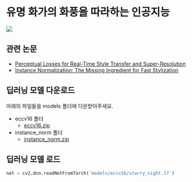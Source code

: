 # 유명 화가의 화풍을 따라하는 인공지능
![](https://www.notion.so/image/https%3A%2F%2Fs3-us-west-2.amazonaws.com%2Fsecure.notion-static.com%2Fdf77ab27-95cf-48f1-9ec5-2b43fd34f900%2FUntitled.png?table=block&id=8266517f-0df1-49d7-a589-3ac376be77a5&spaceId=83c75a39-3aba-4ba4-a792-7aefe4b07895&width=1850&userId=&cache=v2)

## 관련 논문
- [Perceptual Losses for Real-Time Style Transfer and Super-Resolution](https://cs.stanford.edu/people/jcjohns/papers/eccv16/JohnsonECCV16.pdf)
- [Instance Normalization: The Missing Ingredient for Fast Stylization](https://arxiv.org/pdf/1607.08022.pdf)

## 딥러닝 모델 다운로드
아래의 파일들을 models 폴더에 다운받아주세요.

- eccv16 폴더
  - [eccv16.zip](https://s3-us-west-2.amazonaws.com/secure.notion-static.com/0f83d3b6-bf70-4fad-8e8f-5094efd82345/eccv16.zip)
- instance_norm 폴더
  - [instance_norm.zip](https://s3-us-west-2.amazonaws.com/secure.notion-static.com/c7e9f91d-ff83-4724-a027-6316199fac41/instance_norm.zip)

## 딥러닝 모델 로드
```python
net = cv2.dnn.readNetFromTorch('models/eccv16/starry_night.t7')
```
